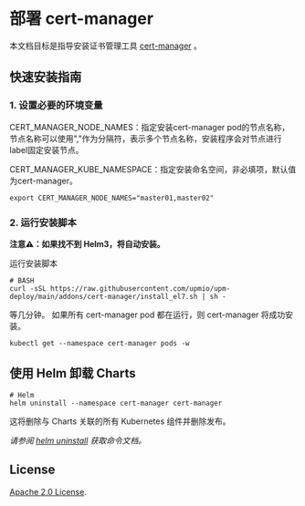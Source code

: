 # 部署 cert-manager

本文档目标是指导安装证书管理工具 [cert-manager](https://github.com/cert-manager/cert-manager) 。

## 快速安装指南

### 1. 设置必要的环境变量

CERT_MANAGER_NODE_NAMES：指定安装cert-manager pod的节点名称，节点名称可以使用","作为分隔符，表示多个节点名称，安装程序会对节点进行label固定安装节点。

CERT_MANAGER_KUBE_NAMESPACE：指定安装命名空间，非必填项，默认值为cert-manager。

```console
export CERT_MANAGER_NODE_NAMES="master01,master02"
```

### 2. 运行安装脚本

**注意⚠️：如果找不到 Helm3，将自动安装。**

运行安装脚本
```console
# BASH
curl -sSL https://raw.githubusercontent.com/upmio/upm-deploy/main/addons/cert-manager/install_el7.sh | sh -
```

等几分钟。 如果所有 cert-manager  pod 都在运行，则 cert-manager 将成功安装。

```console
kubectl get --namespace cert-manager pods -w
```

## 使用 Helm 卸载 Charts

```console
# Helm
helm uninstall --namespace cert-manager cert-manager 
```

这将删除与 Charts 关联的所有 Kubernetes 组件并删除发布。

_请参阅 [helm uninstall](https://helm.sh/docs/helm/helm_uninstall/) 获取命令文档。_

## License

<!-- Keep full URL links to repo files because this README syncs from main to gh-pages.  -->
[Apache 2.0 License](https://raw.githubusercontent.com/upmio/upm-deploy/main/LICENSE).
